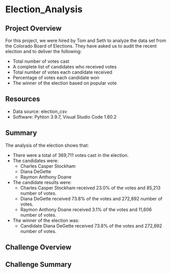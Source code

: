 # Election_Analysis
## Project Overview
For this project, we were hired by Tom and Seth to analyze the data set from the Colorado Board of Elections.
They have asked us to audit the recent election and to deliver the following:
* Total number of votes cast
* A complete list of candidates who received votes
* Total number of votes each candidate received
* Percentage of votes each candidate won
* The winner of the election based on popular vote

## Resources
* Data source: election_csv
* Software: Pyhton 3.9.7, Visual Studio Code 1.60.2

## Summary
The analysis of the election shows that:

  * There were a total of 369,711 votes cast in the election.
  * The candidates were:
    * Charles Casper Stockham
    * Diana DeGette
    * Raymon Anthony Doane
  * The candidate results were:
    * Charles Casper Stockham received 23.0% of the votes and 85,213 number of votes.
    * Diana DeGette received 73.8% of the votes and 272,892 number of votes.
    * Raymon Anthony Doane received 3.1% of the votes and 11,606 number of votes.
  * The winner of the election was:
    * Candidate Diana DeGette received 73.8% of the votes and 272,892 number of votes.

## Challenge Overview

## Challenge Summary
